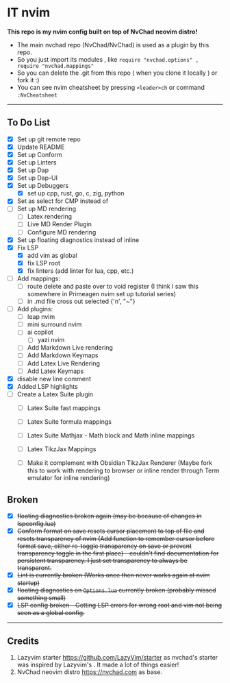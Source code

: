 # IT nvim
**This repo is my nvim config built on top of NvChad neovim distro!**

- The main nvchad repo (NvChad/NvChad) is used as a plugin by this repo.
- So you just import its modules , like `require "nvchad.options" , require "nvchad.mappings"`
- So you can delete the .git from this repo ( when you clone it locally ) or fork it :)
- You can see nvim cheatsheet by pressing `<leader>ch` or command `:NvCheatsheet`

---

## To Do List
- [x] Set up git remote repo
- [x] Update README
- [x] Set up Conform
- [x] Set up Linters
- [x] Set up Dap
- [x] Set up Dap-UI
- [x] Set up Debuggers
  - [x] set up cpp, rust, go, c, zig, python
- [x] Set <TAB> as select for CMP instead of <CR>
- [ ] Set up MD rendering
  - [ ] Latex rendering
  - [ ] Live MD Render Plugin
  - [ ] Configure MD rendering
- [x] Set up floating diagnostics instead of inline
- [x] Fix LSP
  - [x] add vim as global
  - [x] fix LSP root
  - [x] fix linters (add linter for lua, cpp, etc.)
- [ ] Add mappings:
  - [ ] route delete and paste over to void register (I think I saw this somewhere in Primeagen nvim set up tutorial series)
  - [ ] in .md file cross out selected {'n', "~"}
- [ ] Add plugins:
  - [ ] leap nvim
  - [ ] mini surround nvim
  - [ ] ai copilot
    - [ ] yazi nvim
  - [ ] Add Markdown Live rendering
  - [ ] Add Markdown Keymaps
  - [ ] Add Latex Live Rendering
  - [ ] Add Latex Keymaps
- [x] disable new line comment
- [x] Added LSP highlights
- [ ] Create a Latex Suite plugin
  - [ ] Latex Suite fast mappings
  - [ ] Latex Suite formula mappings
  - [ ] Latex Suite Mathjax - Math block and Math inline mappings
  - [ ] Latex TikzJax Mappings
  - [ ] Make it complement with Obsidian TikzJax Renderer (Maybe fork this to work with rendering to browser or inline render through Term emulator for inline rendering)


## Broken
- [x] ~~floating diagnostics broken again (may be because of changes in lspconfig.lua)~~
- [x] ~~Conform format on save resets cursor placement to top of file and resets transparency of nvim (Add function to remember cursor before format save, either re-toggle transparency on save or prevent transparency toggle in the first place) - couldn't find documentation for persistent transparency. I just set transparency to always be transparent.~~
- [x] ~~Lint is currently broken (Works once then never works again at nvim startup)~~
- [x] ~~floating diagnostics on `Options.lua` currently broken (probably missed something small)~~
- [x] ~~LSP config broken - Getting LSP errors for wrong root and vim not being seen as a global config.~~

---

## Credits
1) Lazyvim starter https://github.com/LazyVim/starter as nvchad's starter was inspired by Lazyvim's . It made a lot of things easier!
2) NvChad neovim distro https://nvchad.com as base.

